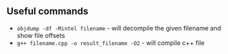 Useful commands
---------------

* `objdump -df -Mintel filename` - will decompile the given filename and show file offsets
* `g++ filename.cpp -o result_filename -O2` - will compile c++ file
